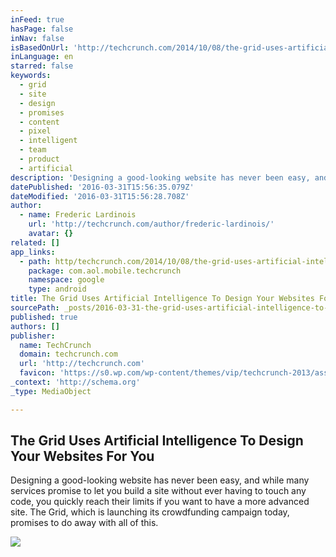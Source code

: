 ```yaml
---
inFeed: true
hasPage: false
inNav: false
isBasedOnUrl: 'http://techcrunch.com/2014/10/08/the-grid-uses-artificial-intelligence-to-design-your-websites-for-you/'
inLanguage: en
starred: false
keywords:
  - grid
  - site
  - design
  - promises
  - content
  - pixel
  - intelligent
  - team
  - product
  - artificial
description: 'Designing a good-looking website has never been easy, and while many services promise to let you build a site without ever having to touch any code, you quickly reach their limits if you want to have a more advanced site. The Grid, which is launching its crowdfunding campaign today, promises to do away with all of this.'
datePublished: '2016-03-31T15:56:35.079Z'
dateModified: '2016-03-31T15:56:28.708Z'
author:
  - name: Frederic Lardinois
    url: 'http://techcrunch.com/author/frederic-lardinois/'
    avatar: {}
related: []
app_links:
  - path: http/techcrunch.com/2014/10/08/the-grid-uses-artificial-intelligence-to-design-your-websites-for-you/
    package: com.aol.mobile.techcrunch
    namespace: google
    type: android
title: The Grid Uses Artificial Intelligence To Design Your Websites For You
sourcePath: _posts/2016-03-31-the-grid-uses-artificial-intelligence-to-design-your-website.md
published: true
authors: []
publisher:
  name: TechCrunch
  domain: techcrunch.com
  url: 'http://techcrunch.com'
  favicon: 'https://s0.wp.com/wp-content/themes/vip/techcrunch-2013/assets/images/favicon.ico'
_context: 'http://schema.org'
_type: MediaObject

---
```

<article style=""><h1>The Grid Uses Artificial Intelligence To Design Your Websites For You</h1><p>Designing a good-looking website has never been easy, and while many services promise to let you build a site without ever having to touch any code, you quickly reach their limits if you want to have a more advanced site. The Grid, which is launching its crowdfunding campaign today, promises to do away with all of this.</p><img src="https://s3-us-west-2.amazonaws.com/the-grid-img/p/04bb7833526a39147f41634429eb832f3d3799d1.jpg" /></article>